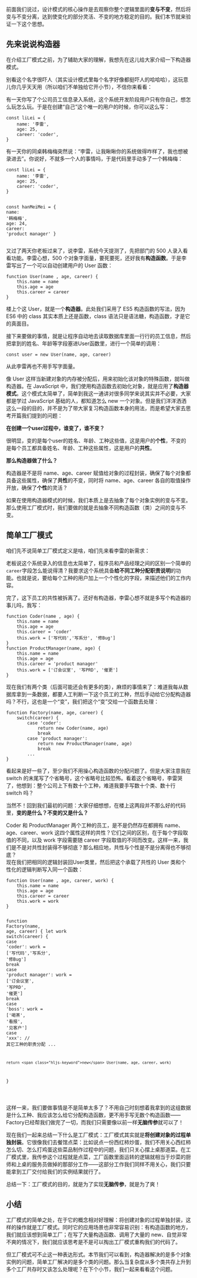 <p>前面我们说过，设计模式的核心操作是去观察你整个逻辑里面的<strong>变与不变</strong>，然后将变与不变分离，达到使变化的部分灵活、不变的地方稳定的目的。我们本节就来验证一下这个思想。    </p>
<h2>先来说说构造器</h2>
<p>在介绍工厂模式之前，为了辅助大家的理解，我想先在这儿给大家介绍一下构造器模式。  </p>
<p>别看这个名字很吓人（其实设计模式里每个名字好像都挺吓人的哈哈哈），这玩意儿你几乎天天用（所以咱们不单独给它开小节），不信你来看看：      </p>
<p>有一天你写了个公司员工信息录入系统，这个系统开发阶段用户只有你自己，想怎么玩怎么玩。于是在创建“自己”这个唯一的用户的时候，你可以这么写：   </p>
<pre><code class="hljs language-javascript"><span class="hljs-keyword">const</span> liLei = {
    <span class="hljs-attr">name</span>: <span class="hljs-string">'李雷'</span>,
    <span class="hljs-attr">age</span>: <span class="hljs-number">25</span>,
    <span class="hljs-attr">career</span>: <span class="hljs-string">'coder'</span>,
}
</code></pre>
<p>有一天你的同桌韩梅梅突然说：“李雷，让我瞅瞅你的系统做得咋样了，我也想被录进去”。你说好，不就多一个人的事情吗，于是代码里手动多了一个韩梅梅： </p>
<pre><code class="hljs language-javascript"><span class="hljs-keyword">const</span> liLei = {
    <span class="hljs-attr">name</span>: <span class="hljs-string">'李雷'</span>,
    <span class="hljs-attr">age</span>: <span class="hljs-number">25</span>,
    <span class="hljs-attr">career</span>: <span class="hljs-string">'coder'</span>,
}

<span class="hljs-keyword">const</span> hanMeiMei = {
    <span class="hljs-attr">name</span>: <span class="hljs-string">'韩梅梅'</span>,
    <span class="hljs-attr">age</span>: <span class="hljs-number">24</span>,
    <span class="hljs-attr">career</span>: <span class="hljs-string">'product manager'</span>
}
</code></pre>
<p>又过了两天你老板过来了，说李雷，系统今天提测了，先把部门的 500 人录入看看功能。李雷心想，500 个对象字面量，要死要死，还好我有<strong>构造函数</strong>。于是李雷写出了一个可以自动创建用户的 User 函数：    </p>
<pre><code class="hljs language-javascript"><span class="hljs-function"><span class="hljs-keyword">function</span> <span class="hljs-title">User</span>(<span class="hljs-params">name , age, career</span>) </span>{
    <span class="hljs-keyword">this</span>.name = name
    <span class="hljs-keyword">this</span>.age = age
    <span class="hljs-keyword">this</span>.career = career 
}
</code></pre>
<p>楼上个这 User，就是一个<strong>构造器</strong>。此处我们采用了 ES5 构造函数的写法，因为 ES6 中的 class 其实本质上还是函数，class 语法只是语法糖，构造函数，才是它的真面目。    </p>
<p>接下来要做的事情，就是让程序自动地去读取数据库里面一行行的员工信息，然后把拿到的姓名、年龄等字段塞进User函数里，进行一个简单的调用：    </p>
<pre><code class="hljs language-javascript"><span class="hljs-keyword">const</span> user = <span class="hljs-keyword">new</span> User(name, age, career)
</code></pre>
<p>从此李雷再也不用手写字面量。    </p>
<p>像 User 这样当新建对象的内存被分配后，用来初始化该对象的特殊函数，就叫做构造器。在 JavaScript 中，我们使用构造函数去初始化对象，就是应用了<strong>构造器模式</strong>。这个模式太简单了，简单到我这一通讲对很多同学来说其实并不必要，大家都是学过 JavaScript 基础的人，都知道怎么 new 一个对象。但是我们洋洋洒洒这么一段的目的，并不是为了带大家复习构造函数本身的用法，而是希望大家去思考开篇我们提到的问题：       </p>
<p><strong>在创建一个user过程中，谁变了，谁不变？</strong>   </p>
<p>很明显，变的是每个user的姓名、年龄、工种这些值，这是用户的<strong>个性</strong>，不变的是每个员工都具备姓名、年龄、工种这些属性，这是用户的<strong>共性</strong>。        </p>
<p><strong>那么构造器做了什么？</strong>   </p>
<p>构造器是不是将 name、age、career 赋值给对象的过程封装，确保了每个对象都具备这些属性，确保了<strong>共性</strong>的不变，同时将 name、age、career 各自的取值操作开放，确保了<strong>个性</strong>的灵活？    </p>
<p>如果在使用构造器模式的时候，我们本质上是去抽象了每个对象实例的变与不变。那么使用工厂模式时，我们要做的就是去抽象不同构造函数（类）之间的变与不变。      </p>
<h2>简单工厂模式</h2>
<p>咱们先不说简单工厂模式定义是啥，咱们先来看李雷的新需求：    </p>
<p>老板说这个系统录入的信息也太简单了，程序员和产品经理之间的区别一个简单的<code>career</code>字段怎么能说得清？我要求这个系统具备<strong>给不同工种分配职责说明</strong>的功能。也就是说，要给每个工种的用户加上一个个性化的字段，来描述他们的工作内容。   </p>
<p>完了，这下员工的共性被拆离了。还好有构造器，李雷心想不就是多写个构造器的事儿吗，我写：    </p>
<pre><code class="hljs language-javascript"><span class="hljs-function"><span class="hljs-keyword">function</span> <span class="hljs-title">Coder</span>(<span class="hljs-params">name , age</span>) </span>{
    <span class="hljs-keyword">this</span>.name = name
    <span class="hljs-keyword">this</span>.age = age
    <span class="hljs-keyword">this</span>.career = <span class="hljs-string">'coder'</span> 
    <span class="hljs-keyword">this</span>.work = [<span class="hljs-string">'写代码'</span>,<span class="hljs-string">'写系分'</span>, <span class="hljs-string">'修Bug'</span>]
}
<span class="hljs-function"><span class="hljs-keyword">function</span> <span class="hljs-title">ProductManager</span>(<span class="hljs-params">name, age</span>) </span>{
    <span class="hljs-keyword">this</span>.name = name 
    <span class="hljs-keyword">this</span>.age = age
    <span class="hljs-keyword">this</span>.career = <span class="hljs-string">'product manager'</span>
    <span class="hljs-keyword">this</span>.work = [<span class="hljs-string">'订会议室'</span>, <span class="hljs-string">'写PRD'</span>, <span class="hljs-string">'催更'</span>]
}
</code></pre>
<p>现在我们有两个类（后面可能还会有更多的类），麻烦的事情来了：难道我每从数据库拿到一条数据，都要人工判断一下这个员工的工种，然后手动给它分配构造器吗？不行，这也是一个“变”，我们把这个“变”交给一个函数去处理：    </p>
<pre><code class="hljs language-javascript"><span class="hljs-function"><span class="hljs-keyword">function</span> <span class="hljs-title">Factory</span>(<span class="hljs-params">name, age, career</span>) </span>{
    <span class="hljs-keyword">switch</span>(career) {
        <span class="hljs-keyword">case</span> <span class="hljs-string">'coder'</span>:
            <span class="hljs-keyword">return</span> <span class="hljs-keyword">new</span> Coder(name, age) 
            <span class="hljs-keyword">break</span>
        <span class="hljs-keyword">case</span> <span class="hljs-string">'product manager'</span>:
            <span class="hljs-keyword">return</span> <span class="hljs-keyword">new</span> ProductManager(name, age)
            <span class="hljs-keyword">break</span>
        ...
}
</code></pre>
<p>看起来是好一些了，至少我们不用操心构造函数的分配问题了。但是大家注意我在 switch  的末尾写了个省略号，这个省略号比较恐怖。看着这个省略号，李雷哭了，他想到：整个公司上下有数十个工种，难道我要手写数十个类、数十行 switch 吗？    </p>
<p>当然不！回到我们最初的问题：大家仔细想想，在楼上这两段并不那么好的代码里，<strong>变的是什么？不变的又是什么？</strong>   </p>
<p>Coder 和 ProductManager 两个工种的员工，是不是仍然存在都拥有 name、age、career、work 这四个属性这样的共性？它们之间的区别，在于每个字段取值的不同，以及 work 字段需要随 career 字段取值的不同而改变。这样一来，我们是不是对共性封装得不够彻底？那么相应地，共性与个性是不是分离得也不够彻底？<br>
现在我们把相同的逻辑封装回User类里，然后把这个承载了共性的 User 类和个性化的逻辑判断写入同一个函数：    </p>
<pre><code class="hljs language-javascript"><span class="hljs-function"><span class="hljs-keyword">function</span> <span class="hljs-title">User</span>(<span class="hljs-params">name , age, career, work</span>) </span>{
    <span class="hljs-keyword">this</span>.name = name
    <span class="hljs-keyword">this</span>.age = age
    <span class="hljs-keyword">this</span>.career = career 
    <span class="hljs-keyword">this</span>.work = work
}

<span class="hljs-function"><span class="hljs-keyword">function</span> <span class="hljs-title">Factory</span>(<span class="hljs-params">name, age, career</span>) </span>{
    <span class="hljs-keyword">let</span> work
    <span class="hljs-keyword">switch</span>(career) {
        <span class="hljs-keyword">case</span> <span class="hljs-string">'coder'</span>:
            work =  [<span class="hljs-string">'写代码'</span>,<span class="hljs-string">'写系分'</span>, <span class="hljs-string">'修Bug'</span>] 
            <span class="hljs-keyword">break</span>
        <span class="hljs-keyword">case</span> <span class="hljs-string">'product manager'</span>:
            work = [<span class="hljs-string">'订会议室'</span>, <span class="hljs-string">'写PRD'</span>, <span class="hljs-string">'催更'</span>]
            <span class="hljs-keyword">break</span>
        <span class="hljs-keyword">case</span> <span class="hljs-string">'boss'</span>:
            work = [<span class="hljs-string">'喝茶'</span>, <span class="hljs-string">'看报'</span>, <span class="hljs-string">'见客户'</span>]
        <span class="hljs-keyword">case</span> <span class="hljs-string">'xxx'</span>:
            <span class="hljs-comment">// 其它工种的职责分配</span>
            ...
            
    return <span class="hljs-keyword">new</span> User(name, age, career, work)
}

</code></pre>
<p>这样一来，我们要做事情是不是简单太多了？不用自己时刻想着我拿到的这组数据是什么工种、我应该怎么给它分配构造函数，更不用手写无数个构造函数——Factory已经帮我们做完了一切，而我们只需要像以前一样<strong>无脑传参</strong>就可以了！   </p>
<p>现在我们一起来总结一下什么是工厂模式：工厂模式其实就是<strong>将创建对象的过程单独封装</strong>。它很像我们去餐馆点菜：比如说点一份西红柿炒蛋，我们不用关心西红柿怎么切、怎么打鸡蛋这些菜品制作过程中的问题，我们只关心摆上桌那道菜。在工厂模式里，我传参这个过程就是点菜，工厂函数里面运转的逻辑就相当于炒菜的厨师和上桌的服务员做掉的那部分工作——这部分工作我们同样不用关心，我们只要能拿到工厂交付给我们的实例结果就行了。   </p>
<p>总结一下：工厂模式的目的，就是为了实现<strong>无脑传参</strong>，就是为了爽！</p>
<h2>小结</h2>
<p>工厂模式的简单之处，在于它的概念相对好理解：将创建对象的过程单独封装，这样的操作就是工厂模式。同时它的应用场景也非常容易识别：有构造函数的地方，我们就应该想到简单工厂；在写了大量构造函数、调用了大量的 new、自觉非常不爽的情况下，我们就应该思考是不是可以掏出工厂模式重构我们的代码了。   </p>
<p>但工厂模式可不止这一种表达形式。本节我们可以看到，构造器解决的是多个对象实例的问题，简单工厂解决的是多个类的问题。那么当复杂度从多个类共存上升到多个工厂共存时又该怎么处理呢？在下个小节，我们一起来看看这个问题。    </p>